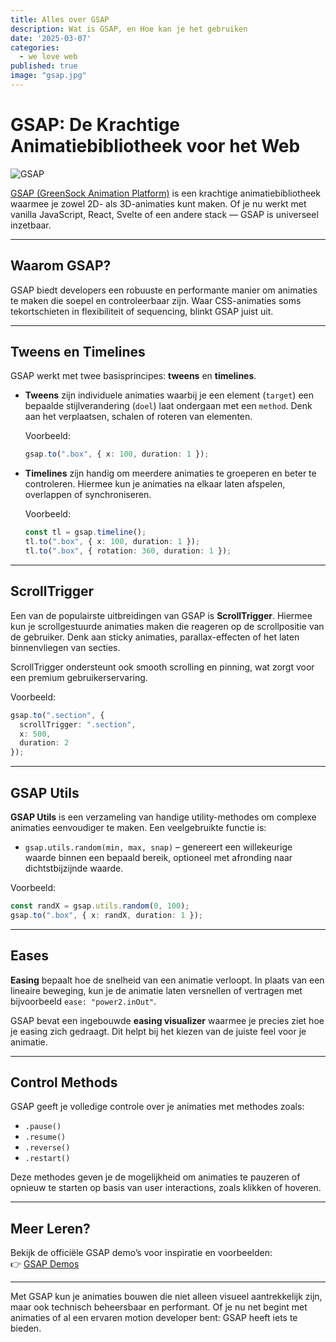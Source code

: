 ```yaml
---
title: Alles over GSAP
description: Wat is GSAP, en Hoe kan je het gebruiken
date: '2025-03-07'
categories:
  - we love web
published: true
image: "gsap.jpg"
---
```


# GSAP: De Krachtige Animatiebibliotheek voor het Web

![GSAP](/images/gsap.jpg)<br>



[GSAP (GreenSock Animation Platform)](https://gsap.com/) is een krachtige animatiebibliotheek waarmee je zowel 2D- als 3D-animaties kunt maken. Of je nu werkt met vanilla JavaScript, React, Svelte of een andere stack — GSAP is universeel inzetbaar.

---

## Waarom GSAP?

GSAP biedt developers een robuuste en performante manier om animaties te maken die soepel en controleerbaar zijn. Waar CSS-animaties soms tekortschieten in flexibiliteit of sequencing, blinkt GSAP juist uit.

---

## Tweens en Timelines

GSAP werkt met twee basisprincipes: **tweens** en **timelines**.

- **Tweens** zijn individuele animaties waarbij je een element (`target`) een bepaalde stijlverandering (`doel`) laat ondergaan met een `method`. Denk aan het verplaatsen, schalen of roteren van elementen.

  Voorbeeld:
  ```ts
  gsap.to(".box", { x: 100, duration: 1 });
  ```

- **Timelines** zijn handig om meerdere animaties te groeperen en beter te controleren. Hiermee kun je animaties na elkaar laten afspelen, overlappen of synchroniseren.

  Voorbeeld:
  ```ts
  const tl = gsap.timeline();
  tl.to(".box", { x: 100, duration: 1 });
  tl.to(".box", { rotation: 360, duration: 1 });
  ```

---

## ScrollTrigger

Een van de populairste uitbreidingen van GSAP is **ScrollTrigger**. Hiermee kun je scrollgestuurde animaties maken die reageren op de scrollpositie van de gebruiker. Denk aan sticky animaties, parallax-effecten of het laten binnenvliegen van secties.

ScrollTrigger ondersteunt ook smooth scrolling en pinning, wat zorgt voor een premium gebruikerservaring.

Voorbeeld:
```ts
gsap.to(".section", {
  scrollTrigger: ".section",
  x: 500,
  duration: 2
});
```

---

## GSAP Utils

**GSAP Utils** is een verzameling van handige utility-methodes om complexe animaties eenvoudiger te maken. Een veelgebruikte functie is:

- `gsap.utils.random(min, max, snap)` – genereert een willekeurige waarde binnen een bepaald bereik, optioneel met afronding naar dichtstbijzijnde waarde.

Voorbeeld:
```ts
const randX = gsap.utils.random(0, 100);
gsap.to(".box", { x: randX, duration: 1 });
```

---

## Eases

**Easing** bepaalt hoe de snelheid van een animatie verloopt. In plaats van een lineaire beweging, kun je de animatie laten versnellen of vertragen met bijvoorbeeld `ease: "power2.inOut"`.

GSAP bevat een ingebouwde **easing visualizer** waarmee je precies ziet hoe je easing zich gedraagt. Dit helpt bij het kiezen van de juiste feel voor je animatie.

---

## Control Methods

GSAP geeft je volledige controle over je animaties met methodes zoals:

- `.pause()`
- `.resume()`
- `.reverse()`
- `.restart()`

Deze methodes geven je de mogelijkheid om animaties te pauzeren of opnieuw te starten op basis van user interactions, zoals klikken of hoveren.

---

## Meer Leren?

Bekijk de officiële GSAP demo’s voor inspiratie en voorbeelden:  
👉 [GSAP Demos](https://gsap.com/demos/?page=1)

---

Met GSAP kun je animaties bouwen die niet alleen visueel aantrekkelijk zijn, maar ook technisch beheersbaar en performant. Of je nu net begint met animaties of al een ervaren motion developer bent: GSAP heeft iets te bieden.
